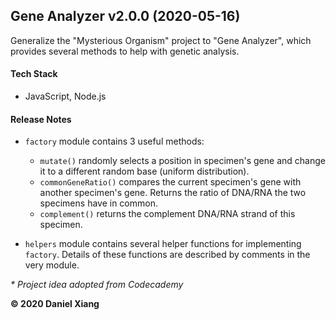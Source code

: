 ## Gene Analyzer v2.0.0 (2020-05-16)
Generalize the "Mysterious Organism" project to "Gene Analyzer", which provides several methods to help with genetic analysis. 

#### Tech Stack
- JavaScript, Node.js

#### Release Notes
- `factory` module contains 3 useful methods: 
    - `mutate()` randomly selects a position in specimen's gene and change it to a different random base (uniform distribution).
    - `commonGeneRatio()` compares the current specimen's gene with another specimen's gene. Returns the ratio of DNA/RNA the two specimens have in common.
    - `complement()` returns the complement DNA/RNA strand of this specimen.

- `helpers` module contains several helper functions for implementing `factory`. Details of these functions are described by comments in the very module.






_* Project idea adopted from Codecademy_
 
**&copy; 2020 Daniel Xiang**
